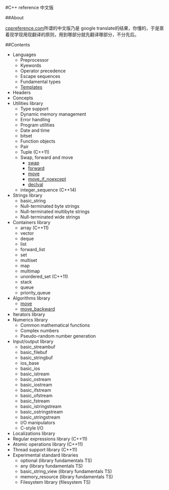 #C++ reference 中文版

##About

[cppreference.com](http://en.cppreference.com/w/)所谓的中文版乃是 google translate的结果，你懂的，于是禀着现学现用现翻译的原则，用到哪部分就先翻译哪部分，不分先后。


##Contents

* Languages
    * Preprocessor
    * Kyewords
    * Operator precedence
    * Escape sequences
    * Fundamental types
    * [Templates](language/templates/templates.md)
* Headers
* Concepts
* Utilities library
    * Type support
    * Dynamic memory management
    * Error handling
    * Program utilities
    * Date and time
    * bitset
    * Function objects
    * Pair
    * Tuple (C++11)
    * Swap, forward and move
        * [swap](utility/swap.md)
        * [forward](utility/forward.md)
        * [move](utility/move.md)
        * [move_if_noexcept](utility/move_if_noexcept.md)
        * [declval](utility/declval.md)
    * integer_sequence (C++14)
* Strings library
    * basic_string
    * Null-terminated byte strings
    * Null-terminated multibyte strings
    * Null-terminated wide strings
* Containers library
    * array (C++11)
    * vector
    * deque
    * list
    * forward_list
    * set
    * multiset
    * map
    * multimap
    * unordered_set (C++11)
    * stack
    * queue
    * priority_queue
* Algorithms library
    * [move](algorithm/move.md)
    * [move_backward](algorithm/move_backward.md)
* Iterators library
* Numerics library
    * Common mathematical functions
    * Complex numbers
    * Pseudo-random number generation
* Input/output library
    * basic_streambuf
    * basic_filebuf
    * basic_stringbuf
    * ios_base
    * basic_ios
    * basic_istream
    * basic_ostream
    * basic_iostream
    * basic_ifstream
    * basic_ofstream
    * basic_fstream
    * basic_istringstream
    * basic_ostringstream
    * basic_stringstream
    * I/O manipulators
    * C-style I/O
* Localizations library
* Regular expressions library (C++11)
* Atomic operations library (C++11)
* Thread support library (C++11)
* Experimental standard libraries
    * optional (library fundamentals TS)
    * any (library fundamentals TS)
    * basic_string_view (library fundamentals TS)
    * memory_resource (library fundamentals TS)
    * Filesystem library (filesystem TS)
